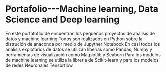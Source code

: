 # Portafolio---Machine learning, Data Science and Deep learning 
En este porfatoflio de encuentran los pequeños proyectos de análisis de datos y machine learning 
Todos son realizados en Python sobre la distrución de anaconda por medio de Jupyther Notebook
En casi todos los análisis explotarios de datos se utilizan liberias somo Pandas, Numpy y herramientas de visualización como Matplotlib y Seaborn
Para los modelos de machine learning se utiliza la libreria de Scikit-learn y para los modelos de redes Neuronales Tensorflow 
